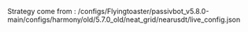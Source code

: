 Strategy come from : /configs/Flyingtoaster/passivbot_v5.8.0-main/configs/harmony/old/5.7.0_old/neat_grid/nearusdt/live_config.json